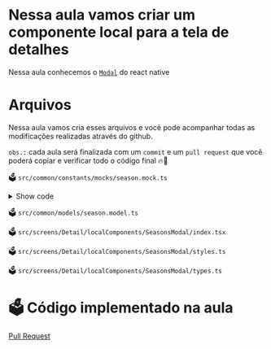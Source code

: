 # Nessa aula vamos criar um componente local para a tela de detalhes

Nessa aula conhecemos o [`Modal`](https://reactnative.dev/docs/modal) do react native

# Arquivos

Nessa aula vamos cria esses arquivos e você pode acompanhar todas as modificações realizadas através do github.

`obs.:` cada aula será finalizada com um `commit` e um `pull request` que você poderá copiar e verificar todo o código final 🔥🤌


🗳️ `src/common/constants/mocks/season.mock.ts`

<details>
<summary>
Show code
</summary>

```js
export const seasonMocked = {
  id: 1,
  url: 'https://www.tvmaze.com/seasons/1/under-the-dome-season-1',
  number: 1,
  name: '',
  episodeOrder: 13,
  premiereDate: '2013-06-24',
  endDate: '2013-09-16',
  network: {
    id: 2,
    name: 'CBS',
    country: {
      name: 'United States',
      code: 'US',
      timezone: 'America/New_York',
    },
    officialSite: 'https://www.cbs.com/',
  },
  webChannel: null,
  image: {
    medium:
      'https://static.tvmaze.com/uploads/images/medium_portrait/24/60941.jpg',
    original:
      'https://static.tvmaze.com/uploads/images/original_untouched/24/60941.jpg',
  },
  summary: '',
  _links: {
    self: {
      href: 'https://api.tvmaze.com/seasons/1',
    },
  },
};

```

</details>

🗳️ `src/common/models/season.model.ts`

🗳️ `src/screens/Detail/localComponents/SeasonsModal/index.tsx`

🗳️ `src/screens/Detail/localComponents/SeasonsModal/styles.ts`

🗳️ `src/screens/Detail/localComponents/SeasonsModal/types.ts`

# 🗳️ Código implementado na aula

[Pull Request](https://github.com/ismaelsousa/tv-maze-tutorial/pull/19)
